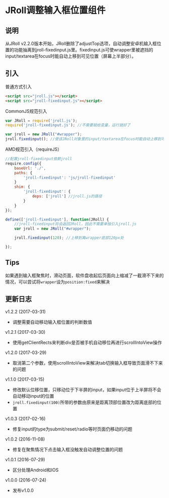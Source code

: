 # JRoll调整输入框位置组件

## 说明

从JRoll v2.2.0版本开始，JRoll删除了adjustTop选项，自动调整安卓机输入框位置的功能抽离到jroll-fixedinput.js里。fixedinput.js可使wrapper里被遮挡的input/textarea在focus时能自动上移到可见位置（屏幕上半部分）。

## 引入

普通方式引入

```html
<script src="jroll.js"></script>
<script src="jroll-fixedinput.js"></script>
```

CommonJS规范引入

```js
var JRoll = require('jroll.js');
require('jroll-fixedinput.js'); //不需要赋给变量，运行就好了

var jroll = new JRoll("#wrapper");
jroll.fixedinput(); //使该JRoll对象里的input/textarea在focus时能自动上移到可见位置
```

AMD规范引入（requireJS）

```js
//配置jroll-fixedinput依赖jroll
require.config({
    baseUrl: './',
    paths: {
        'jroll-fixedinput': 'js/jroll-fixedinput'
    }
    shim: {
        'jroll-fixedinput': {
            deps: ['jroll'] //jroll.js的路径
        }
    }
});

define(['jroll-fixedinput'], function(JRoll) {
    //jroll-fixedinput将会返回JRoll，因此不需要单独引入jroll.js
    var jroll = new JRoll("#wrapper");

    jroll.fixedinput(120); //上移到离wrapper底部120px处

});
```

## Tips

如果遇到输入框聚焦时，滑动页面，软件盘收起后页面向上缩减了一截滑不下来的情况，可以尝试将`wrapper`设为`position:fixed`来解决

## 更新日志

v1.2.2 (2017-03-31)

- 调整需要自动移动输入框位置的判断数值

v1.2.1 (2017-03-30)

- 使用getClientRects来判断div是否被手机自动移位再进行scrollIntoView操作

v1.2.0 (2017-03-29)

- 取消第二个参数，使用scrollIntoView来解决tab切换输入框导致页面滑不下来的问题

v1.1.0 (2017-03-15)

- 修改默认位移位置，只移动位于下半屏的input，如果input位于上半屏将不会自动移动input的位置
- `jroll.fixedinput(100)`所带的参数由原来是距离顶部位置改为距离底部的位置

v1.0.3 (2017-02-16)

- 修复input的type为submit/reset/radio等时页面仍移动的问题

v1.0.2 (2016-11-08)

- 修复在聚焦情况下点击输入框没触发自动调整位置的问题

v1.0.1 (2016-07-29)

- 区分处理Android和IOS

v1.0.0 (2016-07-24)

- 发布v1.0.0
